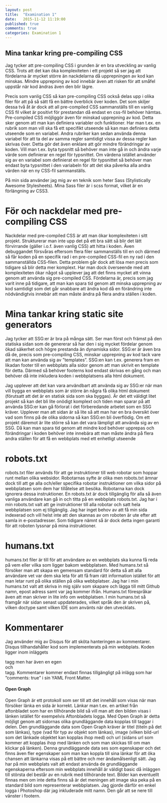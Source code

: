 ```yaml
---
layout: post
title:  "Examination 1"
date:   2015-11-12 11:19:00
published: true
comments: true
categories: Examination 1
---
```


## Mina tankar kring pre-compiling CSS
Jag tycker att pre-compiling CSS i grunden är en bra utveckling av vanlig CSS. Trots att det kan öka komplexiteten i ett projekt så ser jag att fördelarna är mycket större än nackdelarna då upprepningen av kod kan minskas. Mindre upprepning av kod innebär även att risken för att småfel uppstår när kod ändras även den blir lägre.

Precis som vanlig CSS så kan pre-compiling CSS också delas upp i olika filer för att på så sätt få en bättre överblick över koden. Det som skiljer dessa två åt är dock att all pre-compiled CSS sammanställs till en vanlig CSS fil vilket är positivt för prestandan då endast en css-fil behöver hämtas. Pre-compiled CSS möjliggör även för minskad upprepning av kod. Detta sker genom att man kan definiera variabler och funktioner. Har man t.ex. en rubrik som man vill ska få ett specifikt utseende så kan man definiera detta utseende som en variabel. Andra rubriker kan sedan använda denna variabel för att ta del av samma regler samtidigt vissa av dessa regler kan skrivas över. Detta gör det även enklare att gör mindre förändringar av koden. Vill man t.ex. byta typsnitt så behöver man inte gå in och ändra varje värde som definierar en regel för typsnittet. Om värdena istället använder sig av en variabel som definierat en regel för typsnittet så behöver man endast byta typsnittet i den variabeln för att det ska påverka alla andra värden när en ny CSS-fil sammanställs. 

På min sida använder jag mig av en teknik som heter Sass (Stylistically Awesome Stylesheets). Mina Sass filer är i scss format, vilket är en förlängning av CSS3.

# För och nackdelar med pre-compiling CSS
Nackdelar med pre-compiled CSS är att man ökar komplexiteten i sitt projekt. Strukturerar man inte upp det på ett bra sätt så blir det lätt förvirrande (gäller i.o.f. även vanlig CSS) att hitta i koden. Även debuggandet försvåras eftersom flera filer sammanställs till en och därmed så får koden på en specifik rad i en pre-compiled CSS-fil en ny rad i den sammanställda CSS-filen. Detta problem går dock att lösa men precis som tidigare så blir detta mer komplext. Har man dock överseende med att komplexiteten ökar något så upplever jag att det finns mycket att vinna genom att använda sig pre-compiled CSS. Fördelarna är, precis som jag varit inne på tidigare, att man kan spara tid genom att minska upprepning av kod samtidigt som det går snabbare att ändra kod då en förändring inte nödvändigtvis innebär att man måste ändra på flera andra ställen i koden. 

# Mina tankar kring static site generators
Jag tycker att SSG:er är bra på många sätt. Ser man först och främst på den statiska sidan som de genererar så har den i sig mycket fördelar genom ökad säkerhet och högre prestanda än dynamiska sidor. SSG:er är även bra då de, precis som pre-compiling CSS, minskar upprepning av kod tack vare att man kan använda sig av ”templates”. SSG:en kan t.ex. generera fram en likadan footer till en webbplats alla sidor genom att man skrivit en template för detta. Därmed så behöver footerns kod endast skrivas en gång och man behöver då inte inkludera koden i webbplatsens alla html dokument. 

Jag upplever att det kan vara användbart att använda sig av SSG:er när man vill bygga en webbplats som är större än några få olika html dokument (förutsatt att det är en statisk sida som ska byggas). Är det ett väldigt litet projekt så kan det bli lite onödigt komplext och tiden man sparar på att använda SSG:er kan gå förlorat i det förberedande arbetet som en SSG kräver. Upplever man att sidan är så lite så att man har en bra översikt över vad som finns på de olika sidorna så kan SSG:en bli överflödig. Om ett projekt däremot är lite större så kan det vara lämpligt att använda sig av en SSG. Då kan man spara tid genom att mindre kod behöver upprepas och förändringar i koden behöver inte innebära att man måste ändra på flera andra ställen för att få en webbplats med ett enhetligt utseende

# robots.txt
robots.txt filer används för att ge instruktioner till web robotar som hoppar runt mellan olika websidor. Robotarnas syfte är olika men robots.txt ämnar dock till att ge alla och/eller specifika robotar instruktioner om vilka sidor på webbplatsen som dem har tillåtelse att besöka. Robotarna kan dock ignorera dessa instruktioner. En robots.txt är dock tillgänglig för alla så även vanliga användare kan gå in och titta på en webbplats robots.txt.
Jag har i min robots.txt valt att ge instruktioner till alla robotar och satt hela webbplatsen som ej tillgänglig. Jag har inget behov av att få min sida indexerad och vill helst inte att den skannas av om roboten är ute efter att samla in e-postadresser. Som tidigare nämnt så är dock detta ingen garanti för att roboten lyssnar på mina instruktioner.

# humans.txt
humans.txt filer är till för att användare av en webbplats ska kunna få reda på vem eller vilka som ligger bakom webbplatsen. Med humans.txt så försöker man att skapa en gemensam standard för detta så att alla användare vet var dem ska leta för att få fram rätt information istället för att man letar runt på olika ställen på olika webbplatser. 
Jag har i min humans.txt valt att skriva in mig själv som skapare och lägga till mitt Github namn, epost adress samt var jag kommer ifrån. Humans.txt förespråkar även att man skriver in lite info om webbplatsen. I min humans.txt så framgår när sidan senast uppdaterades, vilket språk den är skriven på, vilken doctype samt vilken IDE som använts när den utvecklats.

# Kommentarer
Jag använder mig av Disqus för att sköta hanteringen av kommentarer. Disqus tillhandahåller kod som implementerats på min webbplats. Koden ligger inom inläggets <article> tagg men har även en egen <section> och <article> tagg. Kommentarer kommer endast finnas tillgängligt på inlägg som har ”comments: true” i sin YAML Front Matter. 

# Open Graph
Open Graph är ett protokoll som ser till att det innehåll som visas när man försöker länka en sida är korrekt. Länkar man t.ex. en artikel från aftonbladet som har en tillhörande bild så vill man att den bilden visas i länken istället för exempelvis Aftonbladets logga. Med Open Graph är detta möjligt genom att sidornas olika grundläggande data kopplas till <meta> taggar i <head> delen. Den grundläggande data som Open Graph kräver är titel (titeln på det som länkas), type (vad för typ av objekt som länkas), image (vilken bild-url som det länkade objektet kan kopplas ihop med) och url (sidans url som kommer att kopplas ihop med länken och som man skickas till om man klickar på länken). Denna grundläggande data ses som egenskaper och det finns även fler egenskaper som man kan koppla till sina länkar för att öka chansen att länkarna visas på ett bättre och mer ändamålsenligt sätt. Jag har på min webbplats valt att endast använda de grundläggande egenskaperna eftersom min webbplats innehåll är väldigt basic då inläggen till största del består av en rubrik med tillhörande text. Bilder kan eventuellt finnas men om inte detta finns så är det meningen att image ska peka på en standard bild som representerar webbplatsen. Jag gjorde därför en enkel logga i Photoshop där jag inkluderade mitt namn. Den går att se nere till vänster i footern.

